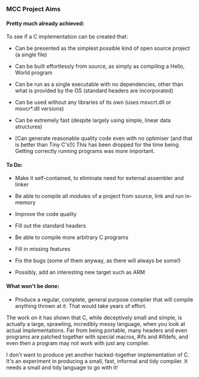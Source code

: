 ### MCC Project Aims


#### Pretty much already achieved:

To see if a C implementation can be created that:

* Can be presented as the simplest possible kind of open source project (a single file)

* Can be built effortlessly from source, as simply as compiling a Hello, World program

* Can be run as a single executable with no dependencies, other than what is provided by the OS (standard headers are incorporated)

* Can be used without any libraries of its own (uses msvcrt.dll or msvcr*.dll versions)

* Can be extremely fast (despite largely using simple, linear data structures)

* [Can generate reasonable quality code even with no optimiser (and that is better than Tiny C's!)] This has been dropped for the time being. Getting correctly running programs was more important.

#### To Do:

* Make it self-contained, to eliminate need for external assembler and linker

* Be able to compile all modules of a project from source, link and run in-memory

* Improve the code quality

* Fill out the standard headers

* Be able to compile more arbitrary C programs

* Fill in missing features

* Fix the bugs (some of them anyway, as there will always be some!)

* Possibly, add an interesting new target such as ARM

#### What won't be done:

* Produce a regular, complete, general purpose compiler that will compile anything thrown at it. That would take years of effort.

The work on it has shown that C, while deceptively small and simple, is actually a large, sprawling, incredibly messy language, when you look at actual implementations. Far from being portable, many headers and even programs are patched together with special macros, #ifs and #ifdefs, and even then a program may not work with just any compiler.

I don't want to produce yet another hacked-together implementation of C. It's an experiment in producing a small, fast, informal and tidy compiler. It needs a small and tidy language to go with it!
